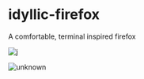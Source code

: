 # idyllic-firefox
A comfortable, terminal inspired firefox

![j](https://user-images.githubusercontent.com/91330011/162780403-f4b27beb-ea1c-4709-a179-bc70b1588140.png)

![unknown](https://user-images.githubusercontent.com/91330011/162780416-378838f1-1a0a-4972-b286-6b66415ec3f5.png)
